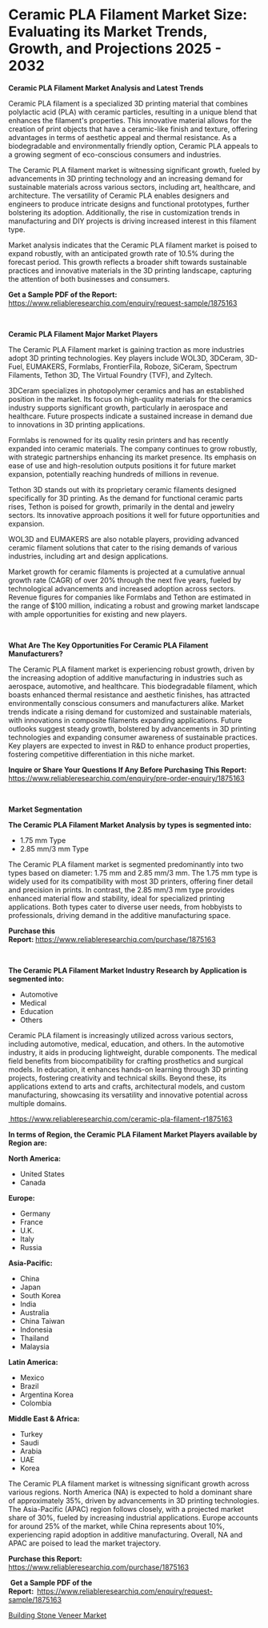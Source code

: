 <p><h1>Ceramic PLA Filament Market Size: Evaluating its Market Trends, Growth, and Projections 2025 - 2032</h1></p><p><strong>Ceramic PLA Filament Market Analysis and Latest Trends</strong></p>
<p><p>Ceramic PLA filament is a specialized 3D printing material that combines polylactic acid (PLA) with ceramic particles, resulting in a unique blend that enhances the filament's properties. This innovative material allows for the creation of print objects that have a ceramic-like finish and texture, offering advantages in terms of aesthetic appeal and thermal resistance. As a biodegradable and environmentally friendly option, Ceramic PLA appeals to a growing segment of eco-conscious consumers and industries.</p><p>The Ceramic PLA filament market is witnessing significant growth, fueled by advancements in 3D printing technology and an increasing demand for sustainable materials across various sectors, including art, healthcare, and architecture. The versatility of Ceramic PLA enables designers and engineers to produce intricate designs and functional prototypes, further bolstering its adoption. Additionally, the rise in customization trends in manufacturing and DIY projects is driving increased interest in this filament type.</p><p>Market analysis indicates that the Ceramic PLA filament market is poised to expand robustly, with an anticipated growth rate of 10.5% during the forecast period. This growth reflects a broader shift towards sustainable practices and innovative materials in the 3D printing landscape, capturing the attention of both businesses and consumers.</p></p>
<p><strong>Get a Sample PDF of the Report:&nbsp;</strong> <a href="https://www.reliableresearchiq.com/enquiry/request-sample/1875163?utm_campaign=3139&utm_medium=2&utm_source=Github&utm_content=ia&utm_term=02042025&utm_id=ceramic-pla-filament">https://www.reliableresearchiq.com/enquiry/request-sample/1875163</a></p>
<p>&nbsp;</p>
<p><strong>Ceramic PLA Filament Major Market Players</strong></p>
<p><p>The Ceramic PLA Filament market is gaining traction as more industries adopt 3D printing technologies. Key players include WOL3D, 3DCeram, 3D-Fuel, EUMAKERS, Formlabs, FrontierFila, Roboze, SiCeram, Spectrum Filaments, Tethon 3D, The Virtual Foundry (TVF), and Zyltech. </p><p>3DCeram specializes in photopolymer ceramics and has an established position in the market. Its focus on high-quality materials for the ceramics industry supports significant growth, particularly in aerospace and healthcare. Future prospects indicate a sustained increase in demand due to innovations in 3D printing applications.</p><p>Formlabs is renowned for its quality resin printers and has recently expanded into ceramic materials. The company continues to grow robustly, with strategic partnerships enhancing its market presence. Its emphasis on ease of use and high-resolution outputs positions it for future market expansion, potentially reaching hundreds of millions in revenue.</p><p>Tethon 3D stands out with its proprietary ceramic filaments designed specifically for 3D printing. As the demand for functional ceramic parts rises, Tethon is poised for growth, primarily in the dental and jewelry sectors. Its innovative approach positions it well for future opportunities and expansion.</p><p>WOL3D and EUMAKERS are also notable players, providing advanced ceramic filament solutions that cater to the rising demands of various industries, including art and design applications. </p><p>Market growth for ceramic filaments is projected at a cumulative annual growth rate (CAGR) of over 20% through the next five years, fueled by technological advancements and increased adoption across sectors. Revenue figures for companies like Formlabs and Tethon are estimated in the range of $100 million, indicating a robust and growing market landscape with ample opportunities for existing and new players.</p></p>
<p>&nbsp;</p>
<p><strong>What Are The Key Opportunities For Ceramic PLA Filament Manufacturers?</strong></p>
<p><p>The Ceramic PLA filament market is experiencing robust growth, driven by the increasing adoption of additive manufacturing in industries such as aerospace, automotive, and healthcare. This biodegradable filament, which boasts enhanced thermal resistance and aesthetic finishes, has attracted environmentally conscious consumers and manufacturers alike. Market trends indicate a rising demand for customized and sustainable materials, with innovations in composite filaments expanding applications. Future outlooks suggest steady growth, bolstered by advancements in 3D printing technologies and expanding consumer awareness of sustainable practices. Key players are expected to invest in R&D to enhance product properties, fostering competitive differentiation in this niche market.</p></p>
<p><strong>Inquire or Share Your Questions If Any Before Purchasing This Report:</strong> <a href="https://www.reliableresearchiq.com/enquiry/pre-order-enquiry/1875163?utm_campaign=3139&utm_medium=2&utm_source=Github&utm_content=ia&utm_term=02042025&utm_id=ceramic-pla-filament">https://www.reliableresearchiq.com/enquiry/pre-order-enquiry/1875163</a></p>
<p>&nbsp;</p>
<p><strong>Market Segmentation</strong></p>
<p><strong>The Ceramic PLA Filament Market Analysis by types is segmented into:</strong></p>
<p><ul><li>1.75 mm Type</li><li>2.85 mm/3 mm Type</li></ul></p>
<p><p>The Ceramic PLA filament market is segmented predominantly into two types based on diameter: 1.75 mm and 2.85 mm/3 mm. The 1.75 mm type is widely used for its compatibility with most 3D printers, offering finer detail and precision in prints. In contrast, the 2.85 mm/3 mm type provides enhanced material flow and stability, ideal for specialized printing applications. Both types cater to diverse user needs, from hobbyists to professionals, driving demand in the additive manufacturing space.</p></p>
<p><strong>Purchase this Report:&nbsp;</strong><a href="https://www.reliableresearchiq.com/purchase/1875163?utm_campaign=3139&utm_medium=2&utm_source=Github&utm_content=ia&utm_term=02042025&utm_id=ceramic-pla-filament">https://www.reliableresearchiq.com/purchase/1875163</a></p>
<p>&nbsp;</p>
<p><strong>The Ceramic PLA Filament Market Industry Research by Application is segmented into:</strong></p>
<p><ul><li>Automotive</li><li>Medical</li><li>Education</li><li>Others</li></ul></p>
<p><p>Ceramic PLA filament is increasingly utilized across various sectors, including automotive, medical, education, and others. In the automotive industry, it aids in producing lightweight, durable components. The medical field benefits from biocompatibility for crafting prosthetics and surgical models. In education, it enhances hands-on learning through 3D printing projects, fostering creativity and technical skills. Beyond these, its applications extend to arts and crafts, architectural models, and custom manufacturing, showcasing its versatility and innovative potential across multiple domains.</p></p>
<p><a href="https://www.reliableresearchiq.com/ceramic-pla-filament-r1875163?utm_campaign=3139&utm_medium=2&utm_source=Github&utm_content=ia&utm_term=02042025&utm_id=ceramic-pla-filament">&nbsp;https://www.reliableresearchiq.com/ceramic-pla-filament-r1875163</a></p>
<p><strong>In terms of Region, the Ceramic PLA Filament Market Players available by Region are:</strong></p>
<p>
    <p> <strong> North America: </strong>
        <ul>
            <li>United States</li>
            <li>Canada</li>
        </ul>
        </p> 
    <p> <strong> Europe: </strong>
        <ul>
            <li>Germany</li>
            <li>France</li>
            <li>U.K.</li>
            <li>Italy</li>
            <li>Russia</li>
        </ul>
        </p> 
    <p> <strong> Asia-Pacific: </strong>
        <ul>
            <li>China</li>
            <li>Japan</li>
            <li>South Korea</li>
            <li>India</li>
            <li>Australia</li>
            <li>China Taiwan</li>
            <li>Indonesia</li>
            <li>Thailand</li>
            <li>Malaysia</li>
        </ul>
        </p> 
    <p> <strong> Latin America: </strong>
        <ul>
            <li>Mexico</li>
            <li>Brazil</li>
            <li>Argentina Korea</li>
            <li>Colombia</li>
        </ul>
        </p> 
    <p> <strong> Middle East & Africa: </strong>
        <ul>
            <li>Turkey</li>
            <li>Saudi</li>
            <li>Arabia</li>
            <li>UAE</li>
            <li>Korea</li>
        </ul>
    </p>
    </p>
<p><p>The Ceramic PLA filament market is witnessing significant growth across various regions. North America (NA) is expected to hold a dominant share of approximately 35%, driven by advancements in 3D printing technologies. The Asia-Pacific (APAC) region follows closely, with a projected market share of 30%, fueled by increasing industrial applications. Europe accounts for around 25% of the market, while China represents about 10%, experiencing rapid adoption in additive manufacturing. Overall, NA and APAC are poised to lead the market trajectory.</p></p>
<p><strong>Purchase this Report: </strong><a href="https://www.reliableresearchiq.com/purchase/1875163?utm_campaign=3139&utm_medium=2&utm_source=Github&utm_content=ia&utm_term=02042025&utm_id=ceramic-pla-filament">https://www.reliableresearchiq.com/purchase/1875163</a></p>
<p>&nbsp;<strong>Get a Sample PDF of the Report:&nbsp;&nbsp;</strong><a href="https://www.reliableresearchiq.com/enquiry/request-sample/1875163?utm_campaign=3139&utm_medium=2&utm_source=Github&utm_content=ia&utm_term=02042025&utm_id=ceramic-pla-filament">https://www.reliableresearchiq.com/enquiry/request-sample/1875163</a></p>
<p><strong></strong></p>
<p><p><a href="https://github.com/ziwersekos/Market-Research-Report-List-1/blob/main/building-stone-veneer-market.md?utm_campaign=3139&utm_medium=2&utm_source=Github&utm_content=ia&utm_term=02042025&utm_id=ceramic-pla-filament">Building Stone Veneer Market</a></p></p>